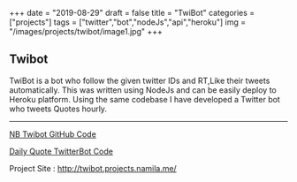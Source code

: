 +++
date = "2019-08-29"
draft = false
title = "TwiBot"
categories = ["projects"]
tags = ["twitter","bot","nodeJs","api","heroku"]
img = "/images/projects/twibot/image1.jpg"
+++
## Twibot

TwiBot is a bot who follow the given twitter IDs and RT,Like their tweets automatically. This was written using NodeJs and can be easily deploy to Heroku platform. Using the same codebase I have developed a Twitter bot who tweets Quotes hourly.

----

[NB Twibot GitHub Code](https://github.com/namila007/nb-twitter-bot) 

[Daily Quote TwitterBot Code](https://github.com/namila007/daily-quote-twitter-bot)

Project Site : http://twibot.projects.namila.me/